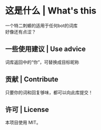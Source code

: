 # 这是什么 | What's this
一个特二刺螈的适用于任何bot的词库<br>
好像还有点涩？

## 一些使用建议 | Use advice
词库返回中的“你”，可替换成目标昵称

## 贡献 | Contribute
只要你的词和回复够味，都可以向此库提交！

## 许可 | License
本项目使用 MIT。
